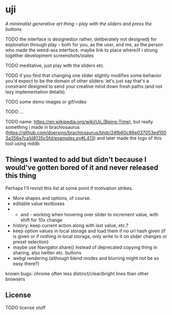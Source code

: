 # uji

*A minimalist generative art thing – play with the sliders and press the buttons.*

TODO the interface is designed(or rather, deliberately not designed) for exploration through play – both for you, as the user, and me, as the person who made the weird-ass interface. maybe link to place where/if i strung together development screenshots/states

TODO meditative, just play with the sliders etc.

TODO if you find that changing one slider slightly modifies some behavior you'd expect to be the domain of other sliders: let's just say that's a constraint designed to send your creative mind down fresh paths (and not lazy implementation details).

TODO some demo images or gif/video

TODO ...

TODO name: https://en.wikipedia.org/wiki/Uji_(Being-Time), but really something i made in brachiosaurus (https://github.com/doersino/brachiosaurus/blob/24fb60c86e037053ed1003a356a7ca1d8135c5fd/examples.py#L413) and later made the logo of this tool using mddb

## Things I wanted to add but didn't because I would've gotten bored of it and never released this thing

Perhaps I'll revisit this list at some point if motivation strikes.

* More shapes and options, of course.
* editable value textboxes
* + and - working when hovering over slider to increment value, with shift for 10x change
* history: keep current action along with last value, etc.?
* keep option values in local storage and load them if no url hash given (if is given or if nothing in local storage, only write to it on slider changes or preset selection)
* maybe use Navigator.share() instead of deprecated copying thing in sharing, also twitter etc. buttons
* webgl rendering (although blend modes and blurring might not be so easy there?)


known bugs: chrome often less distinct/clear/bright lines than other browsers


## License

TODO license stuff
